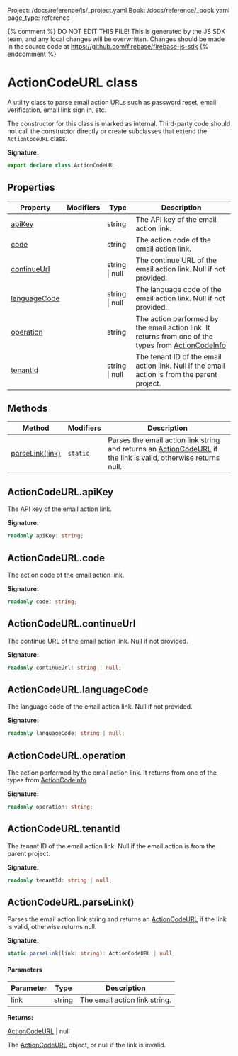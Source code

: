 Project: /docs/reference/js/_project.yaml
Book: /docs/reference/_book.yaml
page_type: reference

{% comment %}
DO NOT EDIT THIS FILE!
This is generated by the JS SDK team, and any local changes will be
overwritten. Changes should be made in the source code at
https://github.com/firebase/firebase-js-sdk
{% endcomment %}

# ActionCodeURL class
A utility class to parse email action URLs such as password reset, email verification, email link sign in, etc.

The constructor for this class is marked as internal. Third-party code should not call the constructor directly or create subclasses that extend the `ActionCodeURL` class.

<b>Signature:</b>

```typescript
export declare class ActionCodeURL 
```

## Properties

|  Property | Modifiers | Type | Description |
|  --- | --- | --- | --- |
|  [apiKey](./auth.actioncodeurl.md#actioncodeurlapikey) |  | string | The API key of the email action link. |
|  [code](./auth.actioncodeurl.md#actioncodeurlcode) |  | string | The action code of the email action link. |
|  [continueUrl](./auth.actioncodeurl.md#actioncodeurlcontinueurl) |  | string \| null | The continue URL of the email action link. Null if not provided. |
|  [languageCode](./auth.actioncodeurl.md#actioncodeurllanguagecode) |  | string \| null | The language code of the email action link. Null if not provided. |
|  [operation](./auth.actioncodeurl.md#actioncodeurloperation) |  | string | The action performed by the email action link. It returns from one of the types from [ActionCodeInfo](./auth.actioncodeinfo.md#actioncodeinfo_interface) |
|  [tenantId](./auth.actioncodeurl.md#actioncodeurltenantid) |  | string \| null | The tenant ID of the email action link. Null if the email action is from the parent project. |

## Methods

|  Method | Modifiers | Description |
|  --- | --- | --- |
|  [parseLink(link)](./auth.actioncodeurl.md#actioncodeurlparselink) | <code>static</code> | Parses the email action link string and returns an [ActionCodeURL](./auth.actioncodeurl.md#actioncodeurl_class) if the link is valid, otherwise returns null. |

## ActionCodeURL.apiKey

The API key of the email action link.

<b>Signature:</b>

```typescript
readonly apiKey: string;
```

## ActionCodeURL.code

The action code of the email action link.

<b>Signature:</b>

```typescript
readonly code: string;
```

## ActionCodeURL.continueUrl

The continue URL of the email action link. Null if not provided.

<b>Signature:</b>

```typescript
readonly continueUrl: string | null;
```

## ActionCodeURL.languageCode

The language code of the email action link. Null if not provided.

<b>Signature:</b>

```typescript
readonly languageCode: string | null;
```

## ActionCodeURL.operation

The action performed by the email action link. It returns from one of the types from [ActionCodeInfo](./auth.actioncodeinfo.md#actioncodeinfo_interface)

<b>Signature:</b>

```typescript
readonly operation: string;
```

## ActionCodeURL.tenantId

The tenant ID of the email action link. Null if the email action is from the parent project.

<b>Signature:</b>

```typescript
readonly tenantId: string | null;
```

## ActionCodeURL.parseLink()

Parses the email action link string and returns an [ActionCodeURL](./auth.actioncodeurl.md#actioncodeurl_class) if the link is valid, otherwise returns null.

<b>Signature:</b>

```typescript
static parseLink(link: string): ActionCodeURL | null;
```

#### Parameters

|  Parameter | Type | Description |
|  --- | --- | --- |
|  link | string | The email action link string. |

<b>Returns:</b>

[ActionCodeURL](./auth.actioncodeurl.md#actioncodeurl_class) \| null

The [ActionCodeURL](./auth.actioncodeurl.md#actioncodeurl_class) object, or null if the link is invalid.

